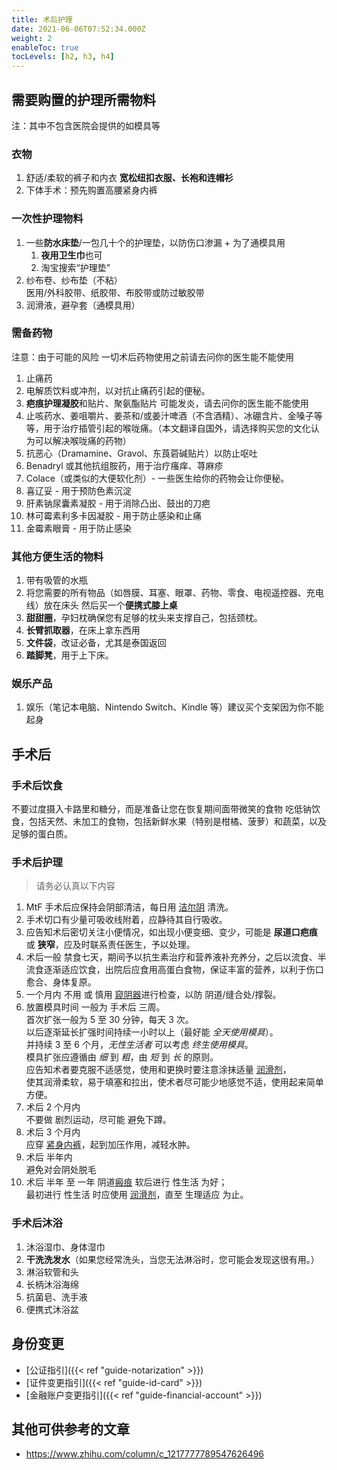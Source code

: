 ```yaml
---
title: 术后护理
date: 2021-06-06T07:52:34.000Z
weight: 2
enableToc: true
tocLevels: [h2, h3, h4]
---
```


## 需要购置的护理所需物料

注：其中不包含医院会提供的如模具等

### 衣物

1. 舒适/柔软的裤子和内衣 **宽松纽扣衣服、长袍和连帽衫**
1. 下体手术：预先购置高腰紧身内裤

### 一次性护理物料

1. 一些**防水床垫**/一包几十个的护理垫，以防伤口渗漏 + 为了通模具用
   1. **夜用卫生巾**也可
   1. 淘宝搜索“护理垫”
1. 纱布卷、纱布垫（不粘）\
   医用/外科胶带、纸胶带、布胶带或防过敏胶带
1. 润滑液，避孕套（通模具用）

### 需备药物

注意：由于可能的风险 一切术后药物使用之前请去问你的医生能不能使用

1. 止痛药
1. 电解质饮料或冲剂，以对抗止痛药引起的便秘。
1. **疤痕护理凝胶**和贴片、聚氨酯贴片 可能发炎，请去问你的医生能不能使用
1. 止咳药水、姜咀嚼片、姜茶和/或姜汁啤酒（不含酒精）、冰硼含片、金嗓子等等，用于治疗插管引起的喉咙痛。（本文翻译自国外，请选择购买您的文化认为可以解决喉咙痛的药物）
1. 抗恶心（Dramamine、Gravol、东莨菪碱贴片）以防止呕吐
1. Benadryl 或其他抗组胺药，用于治疗瘙痒、荨麻疹
1. Colace（或类似的大便软化剂）- 一些医生给你的药物会让你便秘。
1. 喜辽妥 - 用于预防色素沉淀
1. 肝素钠尿囊素凝胶 - 用于消除凸出、鼓出的刀疤
1. 林可霉素利多卡因凝胶 - 用于防止感染和止痛
1. 金霉素眼膏 - 用于防止感染

### 其他方便生活的物料

1. 带有吸管的水瓶
1. 将您需要的所有物品（如唇膜、耳塞、眼罩、药物、零食、电视遥控器、充电线）放在床头
   然后买一个**便携式膝上桌**
1. **甜甜圈**，孕妇枕确保您有足够的枕头来支撑自己，包括颈枕。
1. **长臂抓取器**，在床上拿东西用
1. **文件袋**，改证必备，尤其是泰国返回
1. **踏脚凳**，用于上下床。

### 娱乐产品

1. 娱乐（笔记本电脑、Nintendo Switch、Kindle 等）建议买个支架因为你不能起身

## 手术后

### 手术后饮食

不要过度摄入卡路里和糖分，而是准备让您在恢复期间面带微笑的食物
吃低钠饮食，包括天然、未加工的食物，包括新鲜水果（特别是柑橘、菠萝）和蔬菜，以及足够的蛋白质。

### 手术后护理

> 请务必认真以下内容

1. MtF 手术后应保持会阴部清洁，每日用 [洁尔阴](https://www.jd.com/pinpai/9251.html) 清洗。
1. 手术切口有少量可吸收线附着，应静待其自行吸收。
1. 应告知术后密切关注小便情况，如出现小便变细、变少，可能是 **尿道口疤痕** 或 **狭窄**，应及时联系责任医生，予以处理。
1. 术后一般 禁食七天，期间予以抗生素治疗和营养液补充养分，之后以流食、半流食逐渐适应饮食，出院后应食用高蛋白食物，保证丰富的营养，以利于伤口愈合、身体复原。
1. 一个月内 不用 或 慎用 [窥阴器][speculum]进行检查，以防 阴道/缝合处/撑裂。
1. 放置模具时间 一般为 手术后 三周。\
   首次扩张一般为 5 至 30 分钟，每天 3 次。\
   以后逐渐延长扩强时间持续一小时以上（最好能 _全天使用模具_）。\
   并持续 3 至 6 个月，_无性生活者_ 可以考虑 _终生使用模具_。\
   模具扩张应遵循由 _细_ 到 _粗_，由 _短_ 到 _长_ 的原则。\
   应告知术者要克服不适感觉，使用和更换时要注意涂抹适量 [润滑剂][lubricant]，\
   使其润滑柔软，易于填塞和拉出，使术者尽可能少地感觉不适，使用起来简单方便。
1. 术后 2 个月内\
   不要做 剧烈运动，尽可能 避免下蹲。
1. 术后 3 个月内\
   应穿 [紧身内裤][tights]，起到加压作用，减轻水肿。
1. 术后 半年内\
   避免对会阴处脱毛
1. 术后 半年 至 一年 阴道[瘢痕][scar] 软后进行 性生活 为好；\
   最初进行 性生活 时应使用 [润滑剂][lubricant]，直至 生理适应 为止。

[speculum]: https://www.jd.com/xinghao/91928abd8366f92820dc.html
[tights]: https://search.jd.com/search?keyword=紧身内裤&cid3=9743
[lubricant]: https://search.jd.com/search?keyword=润滑剂&ev=3388_93492%5E3497_70697%5E
[scar]: https://baike.baidu.com/item/瘢痕

### 手术后沐浴

1. 沐浴湿巾、身体湿巾
1. **干洗洗发水**（如果您经常洗头，当您无法淋浴时，您可能会发现这很有用。）
1. 淋浴软管和头
1. 长柄沐浴海绵
1. 抗菌皂、洗手液
1. 便携式沐浴盆

## 身份变更

- [公证指引]({{< ref "guide-notarization" >}})
- [证件变更指引]({{< ref "guide-id-card" >}})
- [金融账户变更指引]({{< ref "guide-financial-account" >}})

## 其他可供参考的文章

- <https://www.zhihu.com/column/c_1217777789547626496>
